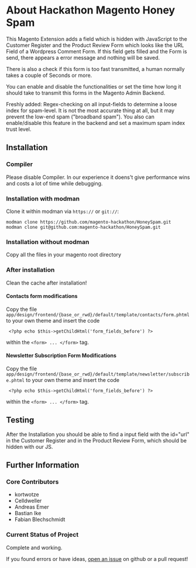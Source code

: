 # About Hackathon Magento Honey Spam

This Magento Extension adds a field which is hidden with JavaScript to the Customer Register and the Product Review Form which looks like the URL Field of a Wordpress Comment Form.
If this field gets filled and the Form is send, there appears a error message and nothing will be saved.

There is also a check if this form is too fast transmitted, a human normally takes a couple of Seconds or more.

You can enable and disable the functionalities or set the time how long it should take to transmit this forms in the Magento Admin Backend.

Freshly added: Regex-checking on all input-fields to determine a loose index for spam-level. It is not the most accurate thing at all, but it may prevent the low-end spam ("broadband spam"). You also can enable/disable this feature in the backend and set a maximum spam index trust level.

## Installation

### Compiler
Please disable Compiler. In our experience it doens't give performance wins and costs a lot of time while debugging.

### Installation with modman

Clone it within modman via `https://` or `git://`:

    modman clone https://github.com/magento-hackathon/HoneySpam.git
    modman clone git@github.com:magento-hackathon/HoneySpam.git

### Installation without modman

Copy all the files in your magento root directory

### After installation

Clean the cache after installation!

#### Contacts form modifications

Copy the file `app/design/frontend/{base_or_rwd}/default/template/contacts/form.phtml` to your own theme and insert the code

     <?php echo $this->getChildHtml('form_fields_before') ?>
     
within the `<form> ... </form>` tag.

#### Newsletter Subscription Form Modifications

Copy the file `app/design/frontend/{base_or_rwd}/default/template/newsletter/subscribe.phtml` to your own theme and insert the code

     <?php echo $this->getChildHtml('form_fields_before') ?>
     
within the `<form> ... </form>` tag.

## Testing

After the Installation you should be able to find a input field with the id="url" in the Customer Register and in the Product Review Form, which should be hidden with our JS.

## Further Information

### Core Contributors

- kortwotze
- Celldweller
- Andreas Emer
- Bastian Ike
- Fabian Blechschmidt

### Current Status of Project

Complete and working.

If you found errors or have ideas, [open an issue](https://github.com/magento-hackathon/HoneySpam/issues) on github or a pull request!
